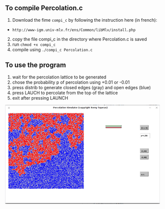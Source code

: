 ## To compile Percolation.c
1. Download the fime ```compi_c``` by following the instruction here (in french):
  - ```http://www-igm.univ-mlv.fr/ens/Common/libMlv/install.php```
2. copy the file compi_c in the directory where Percolation.c is saved
3. run ```chmod +x compi_c ```
4. compile using ```./compi_c Percolation.c```

## To use the program

1. wait for the percolation lattice to be generated
2. chose the probability p of percolation using +0.01 or -0.01
3. press distrib to generate closed edges (gray) and open edges (blue)
4. press LAUCH to percolate from the top of the lattice
5. exit after pressing LAUNCH

![GitHub Logo](/percolator.png)




